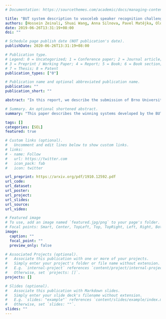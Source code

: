 ```yaml
---
# Documentation: https://sourcethemes.com/academic/docs/managing-content/

title: "BUT system description to voxceleb speaker recognition challenge 2019"
authors: [Hossein Zeinali, Shuai Wang, Anna Silnova, Pavel Matějka, Oldřich Plchot]
date: 2019-06-26T13:31:19+08:00
doi: ""

# Schedule page publish date (NOT publication's date).
publishDate: 2020-06-26T13:31:19+08:00

# Publication type.
# Legend: 0 = Uncategorized; 1 = Conference paper; 2 = Journal article;
# 3 = Preprint / Working Paper; 4 = Report; 5 = Book; 6 = Book section;
# 7 = Thesis; 8 = Patent
publication_types: ["0"]

# Publication name and optional abbreviated publication name.
publication: ""
publication_short: ""

abstract: "In this report, we describe the submission of Brno University of Technology (BUT) team to the VoxCeleb Speaker Recognition Challenge (VoxSRC) 2019. We also provide a brief analysis of different systems on VoxCeleb-1 test sets. Submitted systems for both Fixed and Open conditions are a fusion of 4 Convolutional Neural Network (CNN) topologies. The first and second networks have ResNet34 topology and use two-dimensional CNNs. The last two networks are one-dimensional CNN and are based on the x-vector extraction topology. Some of the networks are fine-tuned using additive margin angular softmax. Kaldi FBanks and Kaldi PLPs were used as features. The difference between Fixed and Open systems lies in the used training data and fusion strategy. The best systems for Fixed and Open conditions achieved 1.42% and 1.26% ERR on the challenge evaluation set respectively."

# Summary. An optional shortened abstract.
summary: "This paper describes the winning systems developed by the BUT team for the two tracks of the First VoxSRC Speaker Recognition Challenge"

tags: []
categories: [SEL]
featured: true

# Custom links (optional).
#   Uncomment and edit lines below to show custom links.
# links:
# - name: Follow
#   url: https://twitter.com
#   icon_pack: fab
#   icon: twitter

url_preprint: https://arxiv.org/pdf/1910.12592.pdf
url_code:
url_dataset:
url_poster:
url_project:
url_slides:
url_source:
url_video:

# Featured image
# To use, add an image named `featured.jpg/png` to your page's folder. 
# Focal points: Smart, Center, TopLeft, Top, TopRight, Left, Right, BottomLeft, Bottom, BottomRight.
image:
  caption: ""
  focal_point: ""
  preview_only: false

# Associated Projects (optional).
#   Associate this publication with one or more of your projects.
#   Simply enter your project's folder or file name without extension.
#   E.g. `internal-project` references `content/project/internal-project/index.md`.
#   Otherwise, set `projects: []`.
projects: []

# Slides (optional).
#   Associate this publication with Markdown slides.
#   Simply enter your slide deck's filename without extension.
#   E.g. `slides: "example"` references `content/slides/example/index.md`.
#   Otherwise, set `slides: ""`.
slides: ""
---
```


